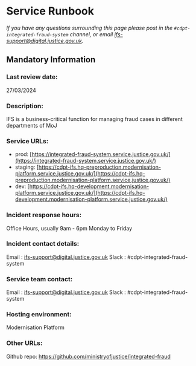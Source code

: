 # Service Runbook

<!-- This is a template that should be populated by the development team when moving to the modernisation platform, but also reviewed and kept up to date.
To ensure that people looking at your runbook can get the information they need quickly, your runbook should be short but clear. Throughout, only use acronyms if you’re confident that someone who has just been woken up at 3am would understand them. -->

_If you have any questions surrounding this page please post in the `#cdpt-integrated-fraud-system` channel, 
or email ifs-support@digital.justice.gov.uk._

## Mandatory Information

### **Last review date:**

27/03/2024

### **Description:**

IFS is a business-critical function for managing fraud cases in different departments of MoJ

### **Service URLs:**

- prod: [https://integrated-fraud-system.service.justice.gov.uk/](https://integrated-fraud-system.service.justice.gov.uk/)
- staging: [https://cdpt-ifs.hq-preproduction.modernisation-platform.service.justice.gov.uk/](https://cdpt-ifs.hq-preproduction.modernisation-platform.service.justice.gov.uk/)
- dev: [https://cdpt-ifs.hq-development.modernisation-platform.service.justice.gov.uk/](https://cdpt-ifs.hq-development.modernisation-platform.service.justice.gov.uk/)


### **Incident response hours:**

Office Hours, usually 9am - 6pm Monday to Friday

### **Incident contact details:**

Email : <ifs-support@digital.justice.gov.uk>
Slack : #cdpt-integrated-fraud-system

### **Service team contact:**

Email : <ifs-support@digital.justice.gov.uk>
Slack : #cdpt-integrated-fraud-system

### **Hosting environment:**

Modernisation Platform

### **Other URLs:**

Github repo: <https://github.com/ministryofjustice/integrated-fraud>


